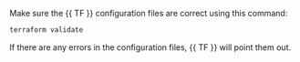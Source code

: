 Make sure the {{ TF }} configuration files are correct using this command:

```bash
terraform validate
```

If there are any errors in the configuration files, {{ TF }} will point them out.
